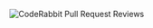 ![CodeRabbit Pull Request Reviews](https://img.shields.io/coderabbit/prs/github/zucky2021/book-tracker-v2?labelColor=171717&color=FF570A&link=https%3A%2F%2Fcoderabbit.ai&label=CodeRabbit%20Reviews)
